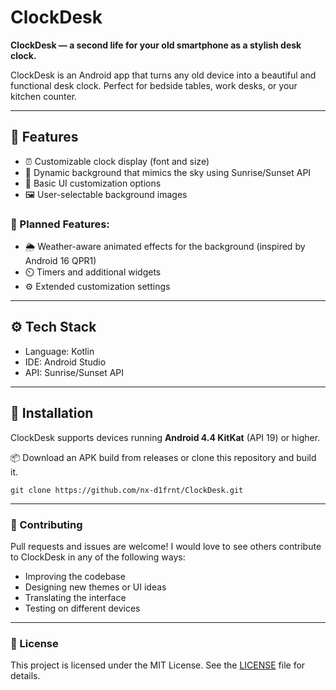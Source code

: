 # ClockDesk

**ClockDesk — a second life for your old smartphone as a stylish desk clock.**

ClockDesk is an Android app that turns any old device into a beautiful and functional desk clock. Perfect for bedside tables, work desks, or your kitchen counter.

---

## 🔧 Features

- ⏰ Customizable clock display (font and size)
- 🌅 Dynamic background that mimics the sky using Sunrise/Sunset API
- 🎨 Basic UI customization options
- 🖼️ User-selectable background images

### 📌 Planned Features:
- 🌦️ Weather-aware animated effects for the background (inspired by Android 16 QPR1)
- ⏲️ Timers and additional widgets
- ⚙️ Extended customization settings

---

## ⚙️ Tech Stack

- Language: Kotlin
- IDE: Android Studio
- API: Sunrise/Sunset API

---

## 🚀 Installation

ClockDesk supports devices running **Android 4.4 KitKat** (API 19) or higher.

📦 Download an APK build from releases or clone this repository and build it.

```git clone https://github.com/nx-d1frnt/ClockDesk.git```

---

### 🤝 Contributing
Pull requests and issues are welcome!
I would love to see others contribute to ClockDesk in any of the following ways:

- Improving the codebase
- Designing new themes or UI ideas
- Translating the interface
- Testing on different devices

---

### 📃 License
This project is licensed under the MIT License. See the [LICENSE](./LICENSE) file for details.

